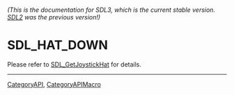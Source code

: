 ###### (This is the documentation for SDL3, which is the current stable version. [SDL2](https://wiki.libsdl.org/SDL2/) was the previous version!)
# SDL_HAT_DOWN

Please refer to [SDL_GetJoystickHat](SDL_GetJoystickHat) for details.

----
[CategoryAPI](CategoryAPI), [CategoryAPIMacro](CategoryAPIMacro)

